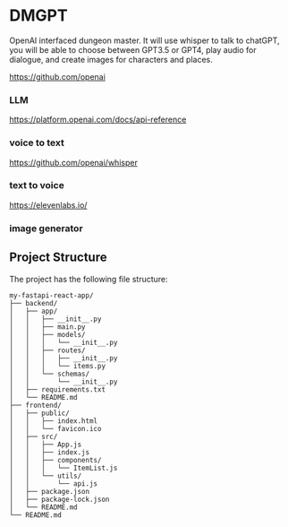 # DMGPT
OpenAI interfaced dungeon master. It will use whisper to talk to chatGPT, you will be able  to choose between GPT3.5 or GPT4, play audio for dialogue, and create images for characters and places.

https://github.com/openai

###  LLM 
https://platform.openai.com/docs/api-reference

### voice to text
https://github.com/openai/whisper

### text to voice
https://elevenlabs.io/

### image generator


## Project Structure

The project has the following file structure:

```
my-fastapi-react-app/
├── backend/
│   ├── app/
│   │   ├── __init__.py
│   │   ├── main.py
│   │   ├── models/
│   │   │   └── __init__.py
│   │   ├── routes/
│   │   │   ├── __init__.py
│   │   │   └── items.py
│   │   └── schemas/
│   │       └── __init__.py
│   ├── requirements.txt
│   └── README.md
├── frontend/
│   ├── public/
│   │   ├── index.html
│   │   └── favicon.ico
│   ├── src/
│   │   ├── App.js
│   │   ├── index.js
│   │   ├── components/
│   │   │   └── ItemList.js
│   │   └── utils/
│   │       └── api.js
│   ├── package.json
│   ├── package-lock.json
│   └── README.md
└── README.md
```